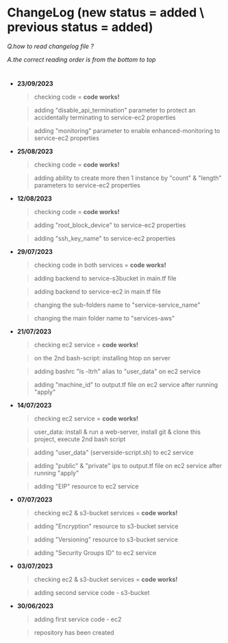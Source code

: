 # ChangeLog (new status = added \ previous status = added)

*Q.how to read changelog file ?* 

*A.the correct reading order is from the bottom to top*
#

- **23/09/2023** 
	> checking code = **code works!**

	> adding "disable_api_termination" parameter to protect an accidentally terminating to service-ec2 properties 

	> adding "monitoring" parameter to enable enhanced-monitoring to service-ec2 properties

- **25/08/2023** 
	> checking code = **code works!**

	> adding ability to create more then 1 instance by "count" & "length" parameters to service-ec2 properties 

- **12/08/2023** 
	> checking code = **code works!**

	> adding "root_block_device" to service-ec2 properties

	> adding "ssh_key_name" to service-ec2 properties

- **29/07/2023** 
	> checking code in both services = **code works!**

	> adding backend to service-s3bucket in main.tf file

	> adding backend to service-ec2 in main.tf file 

	> changing the sub-folders name to "service-service_name"

	> changing the main folder name to "services-aws"

- **21/07/2023** 
	> checking ec2 service = **code works!**

	> on the 2nd bash-script: installing htop on server

	> adding bashrc "ls -ltrh" alias to "user_data" on ec2 service

	> adding "machine_id" to output.tf file on ec2 service after running "apply"

- **14/07/2023** 
	> checking ec2 service = **code works!**

	> user_data: install & run a web-server, install git & clone this project, execute 2nd bash script

	> adding "user_data" (serverside-script.sh) to ec2 service

	> adding "public" & "private" ips to output.tf file on ec2 service after running "apply"

	> adding "EIP" resource to ec2 service

- **07/07/2023** 
	> checking ec2 & s3-bucket services = **code works!**

	> adding "Encryption" resource to s3-bucket service

	> adding "Versioning" resource to s3-bucket service

	> adding "Security Groups ID" to ec2 service

- **03/07/2023** 
	> checking ec2 & s3-bucket services = **code works!**

	> adding second service code - s3-bucket


- **30/06/2023** 
	> adding first service code - ec2

	> repository has been created 
